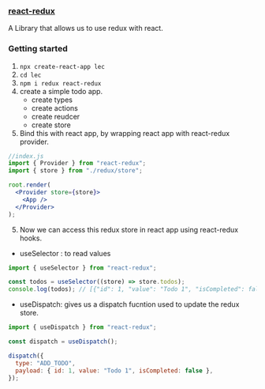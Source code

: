 ### [react-redux](https://react-redux.js.org/)

A Library that allows us to use redux with react.

### Getting started

1. `npx create-react-app lec`
2. `cd lec`
3. `npm i redux react-redux`
4. create a simple todo app.
   - create types
   - create actions
   - create reudcer
   - create store
5. Bind this with react app, by wrapping react app with react-redux provider.

```jsx
//index.js
import { Provider } from "react-redux";
import { store } from "./redux/store";

root.render(
  <Provider store={store}>
    <App />
  </Provider>
);
```

5. Now we can access this redux store in react app using react-redux hooks.

- useSelector : to read values

```js
import { useSelector } from "react-redux";

const todos = useSelector((store) => store.todos);
console.log(todos); // [{"id": 1, "value": "Todo 1", "isCompleted": false }]
```

- useDispatch: gives us a dispatch fucntion used to update the redux store.

```js
import { useDispatch } from "react-redux";

const dispatch = useDispatch();

dispatch({
  type: "ADD_TODO",
  payload: { id: 1, value: "Todo 1", isCompleted: false },
});
```
